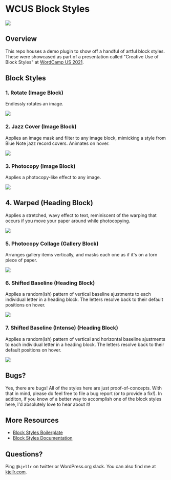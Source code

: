 # WCUS Block Styles

![](https://cldup.com/bS4FW19diq.png)

## Overview

This repo houses a demo plugin to show off a handful of artful block styles. These were showcased as part of a presentation called "Creative Use of Block Styles" at [WordCamp US 2021](http://us.wordcamp.org/2021/).

## Block Styles

### 1. Rotate (Image Block)

Endlessly rotates an image. 

![](https://cldup.com/6h9Cqj_Y0j.gif)

### 2. Jazz Cover (Image Block)

Applies an image mask and filter to any image block, mimicking a style from Blue Note jazz record covers. Animates on hover. 

![](https://cldup.com/qseV9ZbrpL.gif)

### 3. Photocopy (Image Block)

Applies a photocopy-like effect to any image. 

![](https://cldup.com/KIcTCCrfdW.gif)

## 4. Warped (Heading Block)

Applies a stretched, wavy effect to text, reminiscent of the warping that occurs if you move your paper around while photocopying. 

![](https://cldup.com/DelMMyadnv.gif)

### 5. Photocopy Collage (Gallery Block)

Arranges gallery items vertically, and masks each one as if it's on a torn piece of paper. 

![](https://cldup.com/fa9Qx8vGjr.gif)

### 6. Shifted Baseline (Heading Block)

Applies a random(ish) pattern of vertical baseline ajustments to each individual letter in a heading block. The letters resolve back to their default positions on hover. 

![](https://cldup.com/Z9A9WFyQYd.gif)

### 7. Shifted Baseline (Intense) (Heading Block)

Applies a random(ish) pattern of vertical and horizontal baseline ajustments to each individual letter in a heading block. The letters resolve back to their default positions on hover. 

![](https://cldup.com/3NzLIh5GvD.gif)

## Bugs?

Yes, there are bugs! All of the styles here are just proof-of-concepts. With that in mind, please do feel free to file a bug report (or to provide a fix!). In additon, if you know of a better way to accomplish one of the block styles here, I'd absolutely love to hear about it!

## More Resources

- [Block Styles Boilerplate](https://github.com/Automattic/gutenberg-block-styles)
- [Block Styles Documentation](https://developer.wordpress.org/block-editor/reference-guides/block-api/block-styles/)

## Questions? 

Ping `@kjellr` on twitter or WordPress.org slack. You can also find me at [kjellr.com](https://kjellr.com).
